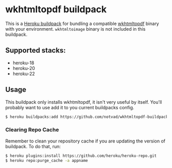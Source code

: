 # wkhtmltopdf buildpack

This is a [Heroku buildpack][0] for bundling a compatible [wkhtmltopdf][1] binary with your environment.
`wkhtmltoimage` binary is not included in this buildpack.

## Supported stacks:
* heroku-18
* heroku-20
* heroku-22


## Usage

This buildpack only installs wkhtmltopdf, it isn't very useful by itself. You'll probably want to use add it to you current buildpacks config.

```bash
$ heroku buildpacks:add https://github.com/notvad/wkhtmltopdf-buildpack
```

### Clearing Repo Cache

Remember to clean your repository cache if you are updating the version of buildpack. To do that, run:

```bash
$ heroku plugins:install https://github.com/heroku/heroku-repo.git
$ heroku repo:purge_cache -a appname
```

[0]: http://devcenter.heroku.com/articles/buildpacks
[1]: http://wkhtmltopdf.org/
